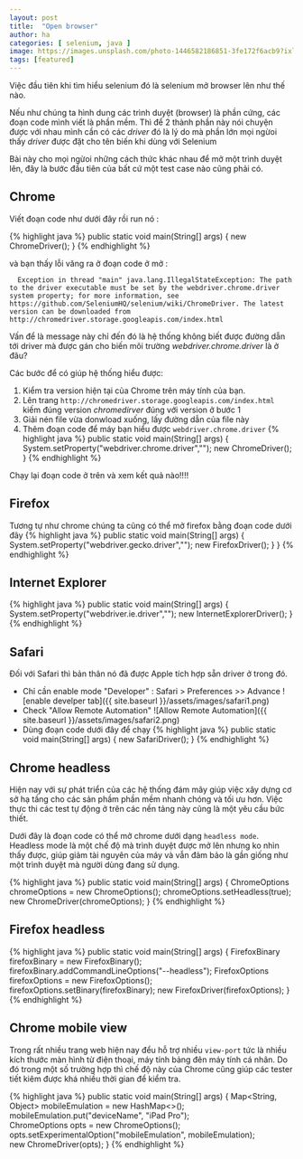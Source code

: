```yaml
---
layout: post
title:  "Open browser"
author: ha
categories: [ selenium, java ]
image: https://images.unsplash.com/photo-1446582186851-3fe172f6acb9?ixlib=rb-1.2.1&ixid=eyJhcHBfaWQiOjEyMDd9&auto=format&fit=crop&w=2250&q=80
tags: [featured]
---
```

Việc đầu tiên khi tìm hiểu selenium đó là selenium mở browser lên như thế nào.

Nếu như chúng ta hình dung các trình duyệt (browser) là phần cứng, các đoạn code mình viết là phần mềm.
Thì để 2 thành phần này nói chuyện được với nhau mình cần có các *driver* đó là lý do mà phần lớn mọi ngừoi thấy *driver* được đặt cho tên biến khi dùng với Selenium

Bài này cho mọi ngừoi những cách thức khác nhau để mở một trình duyệt lên, đây là bước đầu tiên của bất cứ một test case nào cũng phải có.


## Chrome

Viết đoạn code như dưới đây rồi run nó :

{% highlight java %}
   public static void main(String[] args) {
        new ChromeDriver();
    }
{% endhighlight %}

và bạn thấy lỗi văng ra ở đoạn code ở mở :
```
  Exception in thread "main" java.lang.IllegalStateException: The path to the driver executable must be set by the webdriver.chrome.driver system property; for more information, see https://github.com/SeleniumHQ/selenium/wiki/ChromeDriver. The latest version can be downloaded from http://chromedriver.storage.googleapis.com/index.html
```

Vấn để là message này chỉ đến đó là hệ thống không biết được đường dẫn tới driver mà được gán cho biến môi trường *webdriver.chrome.driver* là ở đâu?

Các bước để có giúp hệ thống hiểu được:
1. Kiểm tra version hiện tại của Chrome trên máy tính của bạn.
2. Lên trang `http://chromedriver.storage.googleapis.com/index.html` kiếm đúng version *chromedirver*
đúng với version ở bước 1
3. Giải nén file vừa donwload xuống, lấy đường dẫn của file này
4. Thêm đoạn code để máy bạn hiểu được `webdriver.chrome.driver`
{% highlight java %}
     public static void main(String[] args) {
        System.setProperty("webdriver.chrome.driver","<chrome-driver-path>");
        new ChromeDriver();
    }
{% endhighlight %}

Chạy lại đoạn code ở trên và xem kết quả nào!!!!

## Firefox

Tương tự như chrome chúng ta cũng có thể mở firefox bằng đoạn code dưới đây
{% highlight java %}
      public static void main(String[] args) {
        System.setProperty("webdriver.gecko.driver","<gecko-driver-path>");
        new FirefoxDriver();
    }
}
{% endhighlight %}

## Internet Explorer

{% highlight java %}
public static void main(String[] args) {
        System.setProperty("webdriver.ie.driver","<ie-driver-path>");
        new InternetExplorerDriver();
    }
{% endhighlight %}    

## Safari 
Đối với Safari thì bản thân nó đã được Apple tích hợp sẵn driver ở trong đó.
- Chỉ cần enable mode "Developer" : Safari > Preferences >> Advance
![enable develper tab]({{ site.baseurl }}/assets/images/safari1.png)
- Check "Allow Remote Automation"
![Allow Remote Automation]({{ site.baseurl }}/assets/images/safari2.png)
- Dùng đoạn code dưới đây để chạy
{% highlight java %}
public static void main(String[] args) {
        new SafariDriver();
    }
{% endhighlight %}    

## Chrome headless

Hiện nay với sự phát triển của các hệ thống đám mây giúp việc xây dựng cơ sở hạ tầng cho các sản phầm phần mềm nhanh chóng và tối ưu hơn. Việc thực thi các test tự động ở trên các nền tảng này cũng là một yêu cầu bức thiết. 

Dưới đây là đoạn code có thể mở chrome dưới dạng `headless mode`. Headless mode là một chế độ mà trình duyệt được mở lên nhưng ko nhìn thấy được, giúp giảm tài nguyên của máy và vẫn đảm bảo là gần giống như một trình duyệt mà người dùng đang sử dụng.

{% highlight java %}
   public static void main(String[] args) {
         ChromeOptions chromeOptions = new ChromeOptions();
         chromeOptions.setHeadless(true);
         new ChromeDriver(chromeOptions);
    }
{% endhighlight %}

## Firefox headless

{% highlight java %}
   public static void main(String[] args) {
        FirefoxBinary firefoxBinary = new FirefoxBinary();
        firefoxBinary.addCommandLineOptions("--headless");
        FirefoxOptions firefoxOptions = new FirefoxOptions();
        firefoxOptions.setBinary(firefoxBinary);
        new FirefoxDriver(firefoxOptions);
    }
{% endhighlight %}

## Chrome mobile view

Trong rất nhiều trang web hiện nay đểu hỗ trợ nhiều `view-port` tức là nhiều kích thước màn hình từ điện thoại, máy tính bảng đên máy tính cá nhân. Do đó trong một số trường hợp thì chế độ này của Chrome cũng giúp các tester tiết kiêm được khá nhiều thời gian để kiểm tra.

{% highlight java %}
   public static void main(String[] args) {
        Map<String, Object> mobileEmulation = new HashMap<>();
        mobileEmulation.put("deviceName", "iPad Pro");        
        ChromeOptions opts = new ChromeOptions();        
        opts.setExperimentalOption("mobileEmulation", mobileEmulation);        
        new ChromeDriver(opts);
    }
{% endhighlight %}